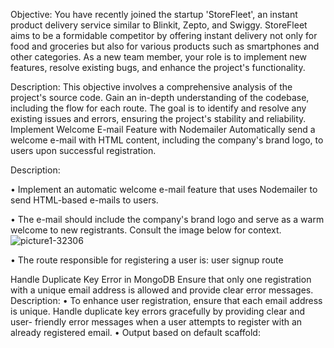 Objective:
You have recently joined the startup 'StoreFleet', an instant product delivery service similar to Blinkit, Zepto, and Swiggy. StoreFleet aims to be a formidable competitor by offering instant delivery not only for food and groceries but also for various products such as smartphones and other categories. As a new team member, your role is to implement new features, resolve existing bugs, and enhance the project's functionality.

Description:
This objective involves a comprehensive analysis of the project's source code. Gain an in-depth understanding of the codebase, including the flow for each route. The goal is to identify and resolve any existing issues and errors, ensuring the project's stability and reliability.
Implement Welcome E-mail Feature with Nodemailer
Automatically send a welcome e-mail with HTML content, including the company's brand logo, to users upon successful registration.

Description:

• Implement an automatic welcome e-mail feature that uses Nodemailer to send HTML-based e-mails to users.

• The e-mail should include the company's brand logo and serve as a warm welcome to new registrants. Consult the image below for context.
![picture1-32306](https://github.com/user-attachments/assets/8edb079c-5a1f-417c-a542-ea48d978722c)

• The route responsible for registering a user is: user signup route

Handle Duplicate Key Error in MongoDB
Ensure that only one registration with a unique email address is allowed and provide clear error messages.
Description:
• To enhance user registration, ensure that each email address is unique. Handle duplicate key errors gracefully by providing clear and user- friendly error messages when a user attempts to register with an already registered email.
• Output based on default scaffold:
